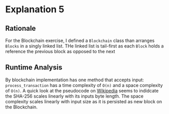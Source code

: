 # Explanation 5

## Rationale
For the Blockchain exercise, I defined a `Blockchain` class than arranges `Blocks` in a singly linked list. THe linked list is tail-first as each `Block` holds a reference the previous block as opposed to the next

## Runtime Analysis
By blockchain implementation has one method that accepts input:
`process_transaction` has a time complexity of `O(n)` and a space complexity of `O(n)`. A quick look at the pseudocode on [Wikipedia](https://en.wikipedia.org/wiki/SHA-2#Pseudocode) seems to indidcate the SHA-256 scales linearly with its inputs byte length. The space complexity scales linearly with input size as it is persisted as new block on the Blockchain.
